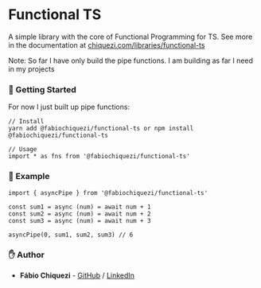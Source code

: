 # Functional TS

A simple library with the core of Functional Programming for TS.
See more in the documentation at [chiquezi.com/libraries/functional-ts](https://www.chiquezi.com/libraries/functional-ts)

Note: So far I have only build the pipe functions. I am building as far I need in my projects

### 🚀 Getting Started

For now I just built up pipe functions:

```
// Install
yarn add @fabiochiquezi/functional-ts or npm install @fabiochiquezi/functional-ts

// Usage
import * as fns from '@fabiochiquezi/functional-ts'

```

### 📡 Example

```
import { asyncPipe } from '@fabiochiquezi/functional-ts'

const sum1 = async (num) = await num + 1
const sum2 = async (num) = await num + 2
const sum3 = async (num) = await num + 3

asyncPipe(0, sum1, sum2, sum3) // 6
```

### ✋ Author

- **Fábio Chiquezi** - [GitHub](https://github.com/fabiochiquezi) / [LinkedIn](https://www.linkedin.com/in/fabiochiquezi/)

